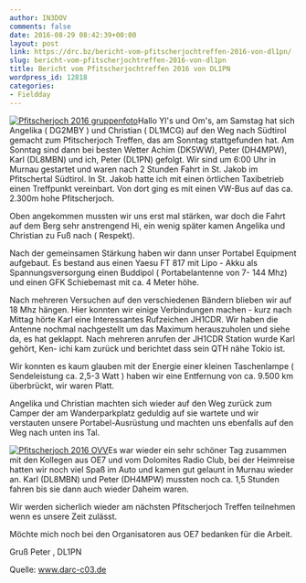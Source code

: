 ```yaml
---
author: IN3DOV
comments: false
date: 2016-08-29 08:42:39+00:00
layout: post
link: https://drc.bz/bericht-vom-pfitscherjochtreffen-2016-von-dl1pn/
slug: bericht-vom-pfitscherjochtreffen-2016-von-dl1pn
title: Bericht vom Pfitscherjochtreffen 2016 von DL1PN
wordpress_id: 12818
categories:
- Fieldday
---
```


[![Pfitscherjoch 2016  gruppenfoto](http://www.darc-c03.de/images/stories/dl1pn/2016-pfitscherjochtreffen/Pfitscherjoch-2016--08-14-Nr48-gruppenfoto-320px.JPG)](http://www.darc-c03.de/images/stories/dl1pn/2016-pfitscherjochtreffen/Pfitscherjoch-2016--08-14-Nr48-gruppenfoto-2000px.JPG)Hallo Yl's und Om's,
am Samstag hat sich Angelika ( DG2MBY ) und Christian ( DL1MCG) auf den Weg nach Südtirol gemacht zum Pfitscherjoch Treffen, das am Sonntag stattgefunden hat. Am Sonntag sind dann bei besten Wetter Achim (DK5WW), Peter (DH4MPW), Karl (DL8MBN) und ich, Peter (DL1PN) gefolgt. Wir sind um 6:00 Uhr in Murnau gestartet und waren nach 2 Stunden Fahrt in St. Jakob im Pfitschertal Südtirol.
In St. Jakob hatte ich mit einen örtlichen Taxibetrieb einen Treffpunkt vereinbart. Von dort ging es mit einen VW-Bus auf das ca. 2.300m hohe Pfitscherjoch.

Oben angekommen mussten wir uns erst mal stärken, war doch die Fahrt auf dem Berg sehr anstrengend Hi, ein wenig später kamen Angelika und Christian zu Fuß nach ( Respekt).

Nach der gemeinsamen Stärkung haben wir dann unser Portabel Equipment aufgebaut. Es bestand aus einen Yaesu FT 817 mit Lipo - Akku als Spannungsversorgung einen Buddipol ( Portabelantenne von 7- 144 Mhz) und einen GFK Schiebemast mit ca. 4 Meter höhe.

Nach mehreren Versuchen auf den verschiedenen Bändern blieben wir auf 18 Mhz hängen. Hier konnten wir einige Verbindungen machen - kurz nach Mittag hörte Karl eine Interessantes Rufzeichen JH1CDR. Wir haben die Antenne nochmal nachgestellt um das Maximum herauszuholen und siehe da, es hat geklappt. Nach mehreren anrufen der JH1CDR Station wurde Karl gehört, Ken- ichi kam zurück und berichtet dass sein QTH nähe Tokio ist.

Wir konnten es kaum glauben mit der Energie einer kleinen Taschenlampe ( Sendeleistung ca. 2,5-3 Watt ) haben wir eine Entfernung von ca. 9.500 km überbrückt, wir waren Platt.

Angelika und Christian machten sich wieder auf den Weg zurück zum Camper der am Wanderparkplatz geduldig auf sie wartete und wir verstauten unsere Portabel-Ausrüstung und machten uns ebenfalls auf den Weg nach unten ins Tal.

[![Pfitscherjoch 2016 OVV](http://www.darc-c03.de/images/stories/dl1pn/2016-pfitscherjochtreffen/Pfitscherjoch-2016--08-14-Nr35-OVV-320px.JPG)](http://www.darc-c03.de/images/stories/dl1pn/2016-pfitscherjochtreffen/Pfitscherjoch-2016--08-14-Nr35-OVV-2000px.JPG)Es war wieder ein sehr schöner Tag zusammen mit den Kollegen aus OE7 und vom Dolomites Radio Club, bei der Heimreise hatten wir noch viel Spaß im Auto und kamen gut gelaunt in Murnau wieder an.
Karl (DL8MBN) und Peter (DH4MPW) mussten noch ca. 1,5 Stunden fahren bis sie dann auch wieder Daheim waren.

Wir werden sicherlich wieder am nächsten Pfitscherjoch Treffen teilnehmen wenn es unsere Zeit zulässt.

Möchte mich noch bei den Organisatoren aus OE7 bedanken für die Arbeit.

Gruß Peter , DL1PN

Quelle: www.darc-c03.de


## 



